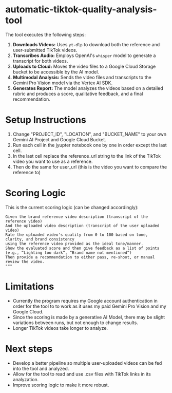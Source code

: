 # automatic-tiktok-quality-analysis-tool

The tool executes the following steps:
1.  **Downloads Videos:** Uses `yt-dlp` to download both the reference and user-submitted TikTok videos.
2.  **Transcribes Audio:** Employs OpenAI's `whisper` model to generate a transcript for both videos.
3.  **Uploads to Cloud:** Moves the video files to a Google Cloud Storage bucket to be accessible by the AI model.
4.  **Multimodal Analysis:** Sends the video files and transcripts to the Gemini Pro Vision model via the Vertex AI SDK.
5.  **Generates Report:** The model analyzes the videos based on a detailed rubric and produces a score, qualitative feedback, and a final recommendation.

# Setup Instructions 
1) Change "PROJECT_ID", "LOCATION", and "BUCKET_NAME" to your own Gemini AI Project and Google Cloud Bucket.
2) Run each cell in the jyupter notebook one by one in order except the last cell.
3) In the last cell replace the reference_url string to the link of the TikTok video you want to use as a reference.
4) Then do the same for user_url (this is the video you want to compare the reference to)

# Scoring Logic
This is the current scoring logic (can be changed accordingly):

    Given the brand reference video description (transcript of the reference video)
    And the uploaded video description (transcript of the user uploaded video)
    Rate the uploaded video's quality from 0 to 100 based on tone, clarity, and brand consistency 
    using the reference video provided as the ideal tone/manner.
    Show the evaluated score and then give feedback as a list of points (e.g., “Lighting too dark”, “Brand name not mentioned”)
    Then provide a recommendation to either pass, re-shoot, or manual review the video.
    """

# Limitations
 - Currently the program requires my Google account authentication in order for the tool to to work as it uses my paid Gemini Pro Vision and my Google Cloud.
 - Since the scoring is made by a generative AI Model, there may be slight variations between runs, but not enough to change results.
 - Longer TikTok videos take longer to analyze.
  
# Next steps 
 - Develop a better pipeline so multiple user-uploaded videos can be fed into the tool and analyzed.
 - Allow for the tool to read and use .csv files with TikTok links in its analyzation.  
 - Improve scoring logic to make it more robust.

